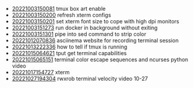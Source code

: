 - [20221003150081](/zet/20221003150081/README.md) tmux box art enable
- [20221003150200](/zet/20221003150200/README.md) refresh xterm configs
- [20221003150201](/zet/20221003150201/README.md) set xterm font size to cope with high dpi monitors
- [20221003151273](/zet/20221003151273/README.md) run docker in background without exiting
- [20221003151301](/zet/20221003151301/README.md) pipe into sed command to strip color
- [20221012070836](/zet/20221012070836/README.md) asciinema website for recording terminal session
- [20221013222336](/zet/20221013222336/README.md) how to tell if tmux is running
- [20221015064621](/zet/20221015064621/README.md) tput get terminal capabilities
- [20221015065151](/zet/20221015065151/README.md) terminal color escape sequences and ncurses python video
- [20221017154727](/zet/20221017154727/README.md) xterm
- [20221027194304](/zet/20221027194304/README.md) rwxrob terminal velocity video 10-27
